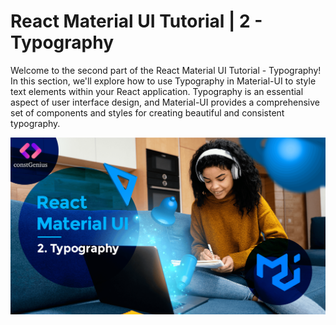 # React Material UI Tutorial | 2 - Typography

Welcome to the second part of the React Material UI Tutorial - Typography! In this section, we'll explore how to use Typography in Material-UI to style text elements within your React application. Typography is an essential aspect of user interface design, and Material-UI provides a comprehensive set of components and styles for creating beautiful and consistent typography.

![Tutorial 2](public/MaterialUI2.png)
